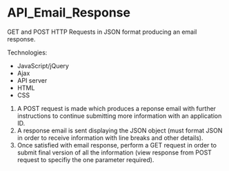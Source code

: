 # API_Email_Response

GET and POST HTTP Requests in JSON format producing an email response.

Technologies:
* JavaScript/jQuery
* Ajax
* API server
* HTML
* CSS

1. A POST request is made which produces a reponse email with further instructions to continue submitting more information with an application ID.
2. A response email is sent displaying the JSON object (must format JSON in order to receive information with line breaks and other details).
3. Once satisfied with email response, perform a GET request in order to submit final version of all the information (view response from POST request to specifiy the one parameter required).
